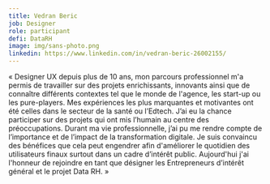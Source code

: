 ```yaml
---
title: Vedran Beric
job: Designer
role: participant
defi: DataRH
image: img/sans-photo.png
linkedin: https://www.linkedin.com/in/vedran-beric-26002155/
---
```

« Designer UX depuis plus de 10 ans, mon parcours professionnel m'a permis de travailler sur des projets enrichissants, innovants ainsi que de connaître différents contextes tel que le monde de l'agence, les start-up ou les pure-players. Mes expériences les plus marquantes et motivantes ont été celles dans le secteur de la santé ou l’Edtech. J’ai eu la chance participer sur des projets qui ont mis l’humain au centre des préoccupations. Durant ma vie professionnelle, j’ai pu me rendre compte de l’importance et de l’impact de la transformation digitale. Je suis convaincu des bénéfices que cela peut engendrer afin d'améliorer le quotidien des utilisateurs finaux surtout dans un cadre d’intérêt public. Aujourd'hui j'ai l'honneur de rejoindre en tant que désigner les Entrepreneurs d’intérêt général et le projet Data RH. »